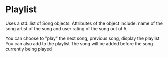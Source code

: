 # Playlist
Uses a std::list of Song objects. Attributes of the object include:
name of the song
artist of the song
and user rating of the song out of 5.

You can choose to "play" the next song, previous song, display the playlist
You can also add to the playlist
The song will be added before the song currently being played
